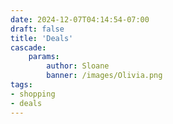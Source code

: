 ```yaml
---
date: 2024-12-07T04:14:54-07:00
draft: false
title: 'Deals'
cascade:  
    params:
        author: Sloane
        banner: /images/Olivia.png
tags:
- shopping
- deals
---
```


